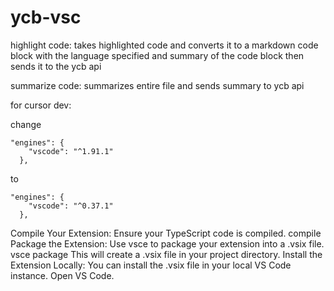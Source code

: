 # ycb-vsc

highlight code:
 takes highlighted code and converts it to a markdown code block with the language specified and summary of the code block then sends it to the ycb api

summarize code:
    summarizes entire file and sends summary to ycb api

for cursor dev: 

change
```
"engines": {
    "vscode": "^1.91.1"
  },
```

to 

```
"engines": {
    "vscode": "^0.37.1"
  },
```

Compile Your Extension:
Ensure your TypeScript code is compiled.
compile
Package the Extension:
Use vsce to package your extension into a .vsix file.
   vsce package
This will create a .vsix file in your project directory.
Install the Extension Locally:
You can install the .vsix file in your local VS Code instance.
Open VS Code.
